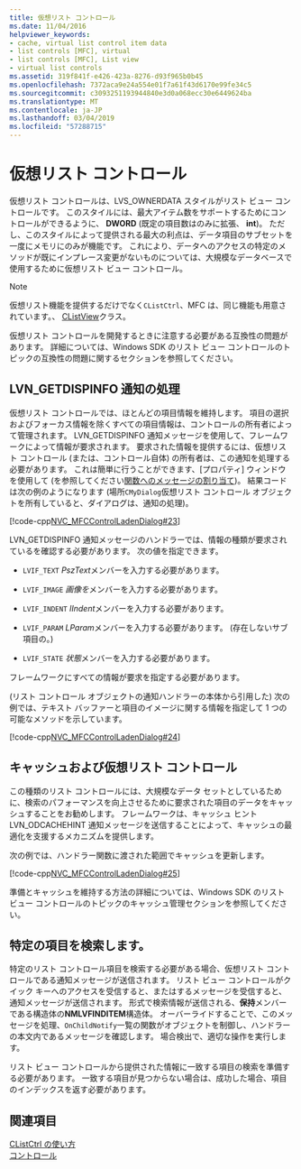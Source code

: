 ```yaml
---
title: 仮想リスト コントロール
ms.date: 11/04/2016
helpviewer_keywords:
- cache, virtual list control item data
- list controls [MFC], virtual
- list controls [MFC], List view
- virtual list controls
ms.assetid: 319f841f-e426-423a-8276-d93f965b0b45
ms.openlocfilehash: 7372aca9e24a554e01f7a61f43d6170e99fe34c5
ms.sourcegitcommit: c3093251193944840e3d0a068ecc30e6449624ba
ms.translationtype: MT
ms.contentlocale: ja-JP
ms.lasthandoff: 03/04/2019
ms.locfileid: "57288715"
---
```

# <a name="virtual-list-controls"></a>仮想リスト コントロール

仮想リスト コントロールは、LVS_OWNERDATA スタイルがリスト ビュー コントロールです。 このスタイルには、最大アイテム数をサポートするためにコントロールができるように、 **DWORD** (既定の項目数はのみに拡張、 **int**)。 ただし、このスタイルによって提供される最大の利点は、データ項目のサブセットを一度にメモリにのみが機能です。 これにより、データへのアクセスの特定のメソッドが既にインプレース変更がないものについては、大規模なデータベースで使用するために仮想リスト ビュー コントロール。

> [!NOTE]
>  仮想リスト機能を提供するだけでなく`CListCtrl`、MFC は、同じ機能も用意されています。、 [CListView](../mfc/reference/clistview-class.md)クラス。

仮想リスト コントロールを開発するときに注意する必要がある互換性の問題があります。 詳細については、Windows SDK のリスト ビュー コントロールのトピックの互換性の問題に関するセクションを参照してください。

## <a name="handling-the-lvngetdispinfo-notification"></a>LVN_GETDISPINFO 通知の処理

仮想リスト コントロールでは、ほとんどの項目情報を維持します。 項目の選択およびフォーカス情報を除くすべての項目情報は、コントロールの所有者によって管理されます。 LVN_GETDISPINFO 通知メッセージを使用して、フレームワークによって情報が要求されます。 要求された情報を提供するには、仮想リスト コントロール (または、コントロール自体) の所有者は、この通知を処理する必要があります。 これは簡単に行うことができます、[プロパティ] ウィンドウを使用して (を参照してください[関数へのメッセージの割り当て](../mfc/reference/mapping-messages-to-functions.md))。 結果コードは次の例のようになります (場所`CMyDialog`仮想リスト コントロール オブジェクトを所有していると、ダイアログは、通知の処理)。

[!code-cpp[NVC_MFCControlLadenDialog#23](../mfc/codesnippet/cpp/virtual-list-controls_1.cpp)]

LVN_GETDISPINFO 通知メッセージのハンドラーでは、情報の種類が要求されているを確認する必要があります。 次の値を指定できます。

- `LVIF_TEXT` *PszText*メンバーを入力する必要があります。

- `LVIF_IMAGE` *画像を*メンバーを入力する必要があります。

- `LVIF_INDENT` *IIndent*メンバーを入力する必要があります。

- `LVIF_PARAM` *LParam*メンバーを入力する必要があります。 (存在しないサブ項目の。)

- `LVIF_STATE` *状態*メンバーを入力する必要があります。

フレームワークにすべての情報が要求を指定する必要があります。

(リスト コントロール オブジェクトの通知ハンドラーの本体から引用した) 次の例では、テキスト バッファーと項目のイメージに関する情報を指定して 1 つの可能なメソッドを示しています。

[!code-cpp[NVC_MFCControlLadenDialog#24](../mfc/codesnippet/cpp/virtual-list-controls_2.cpp)]

## <a name="caching-and-virtual-list-controls"></a>キャッシュおよび仮想リスト コントロール

この種類のリスト コントロールには、大規模なデータ セットとしているために、検索のパフォーマンスを向上させるために要求された項目のデータをキャッシュすることをお勧めします。 フレームワークは、キャッシュ ヒント LVN_ODCACHEHINT 通知メッセージを送信することによって、キャッシュの最適化を支援するメカニズムを提供します。

次の例では、ハンドラー関数に渡された範囲でキャッシュを更新します。

[!code-cpp[NVC_MFCControlLadenDialog#25](../mfc/codesnippet/cpp/virtual-list-controls_3.cpp)]

準備とキャッシュを維持する方法の詳細については、Windows SDK のリスト ビュー コントロールのトピックのキャッシュ管理セクションを参照してください。

## <a name="finding-specific-items"></a>特定の項目を検索します。

特定のリスト コントロール項目を検索する必要がある場合、仮想リスト コントロールである通知メッセージが送信されます。 リスト ビュー コントロールがクイック キーへのアクセスを受信すると、またはするメッセージを受信すると、通知メッセージが送信されます。 形式で検索情報が送信される、**保持**メンバーである構造体の**NMLVFINDITEM**構造体。 オーバーライドすることで、このメッセージを処理、`OnChildNotify`一覧の関数がオブジェクトを制御し、ハンドラーの本文内であるメッセージを確認します。 場合検出で、適切な操作を実行します。

リスト ビュー コントロールから提供された情報に一致する項目の検索を準備する必要があります。 一致する項目が見つからない場合は、成功した場合、項目のインデックスを返す必要があります。

## <a name="see-also"></a>関連項目

[CListCtrl の使い方](../mfc/using-clistctrl.md)<br/>
[コントロール](../mfc/controls-mfc.md)
